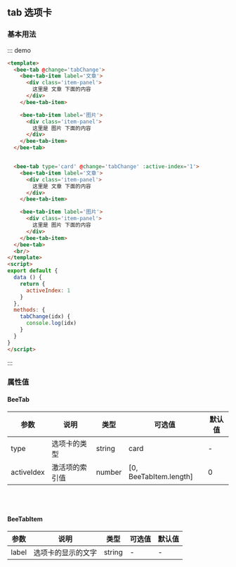 <style lang='less'>
  .item-panel {
    height: 50px;
  }
</style>
<script>
export default {
  data () {
    return {
      activeIndex: 1
    }
  },
  methods: {
    tabChange(idx) {
      console.log(idx)
    }
  }
}
</script>
## tab 选项卡

### 基本用法

::: demo
``` html
<template>
  <bee-tab @change='tabChange'>
    <bee-tab-item label='文章'>
      <div class='item-panel'>
        这里是 文章 下面的内容
      </div>
    </bee-tab-item>

    <bee-tab-item label='图片'>
      <div class='item-panel'>
        这里是 图片 下面的内容
      </div>
    </bee-tab-item>
  </bee-tab>


  <bee-tab type='card' @change='tabChange' :active-index='1'>
    <bee-tab-item label='文章'>
      <div class='item-panel'>
        这里是 文章 下面的内容
      </div>
    </bee-tab-item>

    <bee-tab-item label='图片'>
      <div class='item-panel'>
        这里是 图片 下面的内容
      </div>
    </bee-tab-item>
  </bee-tab>
  <br/>
</template>
<script>
export default {
  data () {
    return {
      activeIndex: 1
    }
  },
  methods: {
    tabChange(idx) {
      console.log(idx)
    }
  }
}
</script>
```
:::


### 属性值

#### BeeTab

|参数|说明|类型|可选值|默认值|
|---|---|---|---|---|
|type|选项卡的类型|string|card|-|
|activeIdex|激活项的索引值|number|[0, BeeTabItem.length]|0|

<br/>
<br/>

#### BeeTabItem

|参数|说明|类型|可选值|默认值|
|---|---|---|---|---|
|label|选项卡的显示的文字|string|-|-|
